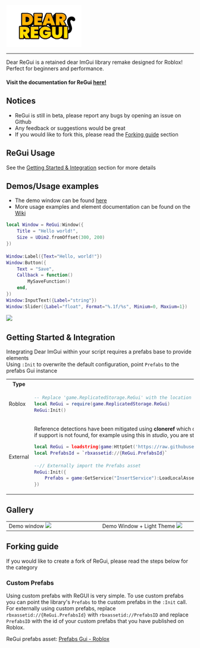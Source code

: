 <img src="/docs/images/Dear ReGui.png" width="40%">

---
Dear ReGui is a retained dear ImGui library remake designed for Roblox!
Perfect for beginners and performance.

#### Visit the documentation for ReGui [here!](https://depso.gitbook.io/regui)

## Notices
- ReGui is still in beta, please report any bugs by opening an issue on Github
- Any feedback or suggestions would be great
- If you would like to fork this, please read the [Forking guide](#forking-this) section
  
## ReGui Usage
See the [Getting Started & Integration](#getting-started--integration) section for more details

## Demos/Usage examples
- The demo window can be found [here](/Demo%20window.lua)
- More usage examples and element documentation can be found on the [Wiki](https://github.com/depthso/Roblox-ImGUI/wiki)

```lua
local Window = ReGui:Window({
	Title = "Hello world!",
	Size = UDim2.fromOffset(300, 200)
})

Window:Label({Text="Hello, world!"})
Window:Button({
	Text = "Save",
	Callback = function()
		MySaveFunction()
	end,
})
Window:InputText({Label="string"})
Window:Slider({Label="float", Format="%.1f/%s", Minium=0, Maxium=1})
```

</td>
<td>
	<img src="https://github.com/user-attachments/assets/9181571f-39c3-42bc-8677-3a433c92e6e3" width="400px">
  </tr>
</table>


## Getting Started & Integration
Integrating Dear ImGui within your script requires a prefabs base to provide elements \
Using `:Init` to overwrite the default configuration, point `Prefabs` to the prefabs Gui instance

<table>
  <tr>
    <th>Type</th>
  </tr>
  <tr>
    <td>Roblox</td>
    <td>
	    
```lua
-- Replace 'game.ReplicatedStorage.ReGui' with the location of the ReGui module
local ReGui = require(game.ReplicatedStorage.ReGui)
ReGui:Init()
```

</td>
  </tr>
  <tr>
    <td>External</td>
    <td>
	    
Reference detections have been mitigated using **cloneref** which compatibility is checked, \
if support is not found, for example using this in _studio_, you are still able to use it

```lua
local ReGui = loadstring(game:HttpGet('https://raw.githubusercontent.com/depthso/Dear-ReGui/refs/heads/main/ReGui.lua'))()
local PrefabsId = `rbxassetid://{ReGui.PrefabsId}`

--// Externally import the Prefabs asset
ReGui:Init({
	Prefabs = game:GetService("InsertService"):LoadLocalAsset(PrefabsId)
})
```
</td>
  </tr>
</table>

## Gallery
<table>
	<tr>
		<td width="600">
			Demo window
			<img src="https://github.com/user-attachments/assets/0b9028a1-4615-4ddb-a2cc-0068653f562e">
		</td>
		<td width="600">
			Demo Window + Light Theme
			<img src="https://github.com/user-attachments/assets/2c6eab9a-83c9-4b1b-b589-f9debbe21d84">
		</td>
	</tr>
</table>

## Forking guide
If you would like to create a fork of ReGui, please read the steps below for the category

### Custom Prefabs
Using custom prefabs with ReGUI is very simple. 
To use custom prefabs you can point the library's `Prefabs` to the custom prefabs in the `:Init` call. For externally using custom prefabs, replace `rbxassetid://{ReGui.PrefabsId}` with `rbxassetid://PrefabsID` and replace `PrefabsID` with the id of your custom prefabs that you have published on Roblox.

ReGui prefabs asset: [Prefabs Gui - Roblox](https://create.roblox.com/store/asset/71968920594655)